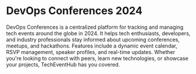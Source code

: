 # DevOps Conferences 2024
DevOps Conferences is a centralized platform for tracking and managing tech events around the globe in 2024. It helps tech enthusiasts, developers, and industry professionals stay informed about upcoming conferences, meetups, and hackathons. Features include a dynamic event calendar, RSVP management, speaker profiles, and real-time updates. Whether you're looking to connect with peers, learn new technologies, or showcase your projects, TechEventHub has you covered.

